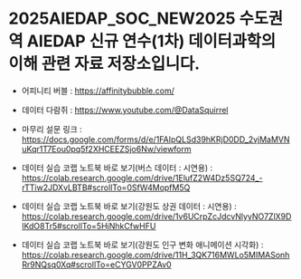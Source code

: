 # 2025AIEDAP_SOC_NEW2025 수도권역 AIEDAP 신규 연수(1차) 데이터과학의 이해 관련 자료 저장소입니다.


* 어피니티 버블 : https://affinitybubble.com/
* 데이터 다람쥐 : https://www.youtube.com/@DataSquirrel

* 마무리 설문 링크 : https://docs.google.com/forms/d/e/1FAIpQLSd39hKRjD0DD_2vjMaMVNuKqr1T7Eou0pq5f2XHCEEZSjo6Nw/viewform
* 데이터 실습 코랩 노트북 바로 보기(버스 데이터 : 시연용) : https://colab.research.google.com/drive/1ElufZ2W4Dz5SQ724_-rTTiw2JDXvLBTB#scrollTo=0SfW4MopfM5Q
* 데이터 실습 코랩 노트북 바로 보기(강원도 상권 데이터 : 시연용) : https://colab.research.google.com/drive/1v6UCrpZcJdcvNlyyNO7ZlX9DlKdO8Tr5#scrollTo=5HjNhkCfwHFU
* 데이터 실습 코랩 노트북 바로 보기(강원도 인구 변화 애니메이션 시각화) : https://colab.research.google.com/drive/11H_3QK716MWLo5MIMASonhRr9NQsq0Xq#scrollTo=eCYGV0PPZAv0
